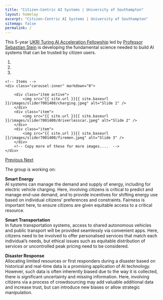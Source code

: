 ```yaml
---
title: "Citizen-Centric AI Systems | University of Southampton"
layout: homelay
excerpt: "Citizen-Centric AI Systems | University of Southampton"
sitemap: false
permalink: /
---
```


This 5-year [UKRI Turing AI Acceleration Fellowship](https://www.gov.uk/government/publications/turing-artificial-intelligence-fellowships/turing-artificial-intelligence-fellowships) led by [Professor Sebastian Stein](https://www.southampton.ac.uk/people/5x5r59/professor-sebastian-stein) is developing the fundamental science needed to build AI systems that can be trusted by citizen users.

<div markdown="0" id="carousel" class="carousel slide" data-ride="carousel" data-interval="5000" data-pause="hover" >
    <!-- Menu -->
    <ol class="carousel-indicators">
        <li data-target="#carousel" data-slide-to="0" class="active"></li>
        <li data-target="#carousel" data-slide-to="1"></li>
        <li data-target="#carousel" data-slide-to="2"></li>
        <!-- <li data-target="#carousel" data-slide-to="3"></li>
        <li data-target="#carousel" data-slide-to="4"></li>
        <li data-target="#carousel" data-slide-to="5"></li>
        <li data-target="#carousel" data-slide-to="6"></li> -->
    </ol>

    <!-- Items -->
    <div class="carousel-inner" markdown="0">

        <div class="item active">
            <img src="{{ site.url }}{{ site.baseurl }}/images/slider7001400/charging.jpeg" alt="Slide 1" />
        </div>
        <div class="item">
            <img src="{{ site.url }}{{ site.baseurl }}/images/slider7001400/driverlesscar.jpeg" alt="Slide 2" />
        </div>
        <div class="item">
            <img src="{{ site.url }}{{ site.baseurl }}/images/slider7001400/firemen.jpeg" alt="Slide 3" />
        </div>
        <!-- Copy more of these for more images....  -->
    </div>

  <a class="left carousel-control" href="#carousel" role="button" data-slide="prev">
    <span class="glyphicon glyphicon-chevron-left" aria-hidden="true"></span>
    <span class="sr-only">Previous</span>
  </a>
  <a class="right carousel-control" href="#carousel" role="button" data-slide="next">
    <span class="glyphicon glyphicon-chevron-right" aria-hidden="true"></span>
    <span class="sr-only">Next</span>
  </a>
</div>


The group is working on:

**Smart Energy**  
AI systems can manage the demand and supply of energy, including for electric vehicle charging. Here, involving citizens is critical to predict and manage end-use demand, and to provide incentives for shifting energy use based on individual citizens’ preferences and constraints. Fairness is important here, to ensure citizens are given equitable access to a critical resource. 

**Smart Transportation**  
In future transportation systems,  access to shared autonomous vehicles and public transport will be provided seamlessly via convenient apps. Here, citizens need to be involved to offer personalised services that match each individual’s needs, but ethical issues such as equitable distribution of services or uncontrolled peak pricing need to be considered.

**Disaster Response**  
Allocating limited resources or first responders during a disaster based on historical and real-time data is a promising application of AI technology. However, such data is often inherently biased due to the way it is collected, there is significant uncertainty and missing information. Here, involving citizens via a process of crowdsourcing may add valuable additional data and increase trust, but can introduce new biases or allow strategic manipulation.

<br>